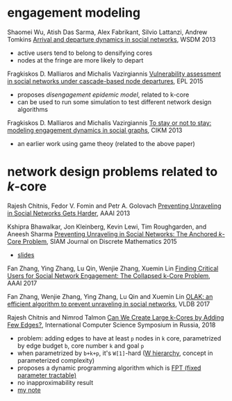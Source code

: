 # engagement modeling 



Shaomei Wu, Atish Das Sarma, Alex Fabrikant, Silvio Lattanzi, Andrew Tomkins [Arrival and departure dynamics in social networks](https://dl.acm.org/citation.cfm?id=2433425), WSDM 2013
  - active users tend to belong to densifying cores
  - nodes at the fringe are more likely to depart

Fragkiskos D. Malliaros and Michalis Vazirgiannis [Vulnerability assessment in social networks under cascade-based node departures](http://iopscience.iop.org/article/10.1209/0295-5075/110/68006), EPL 2015
  - proposes *disengagement epidemic model*, related to k-core
  - can be used to run some simulation to test different network design algorithms

Fragkiskos D. Malliaros and Michalis Vazirgiannis [To stay or not to stay: modeling engagement dynamics in social graphs](https://dl.acm.org/citation.cfm?id=2505561), CIKM 2013
  - an earlier work using game theoy (related to the above paper)


# network design problems related to $`k`$-core

Rajesh Chitnis, Fedor V. Fomin and Petr A. Golovach [Preventing Unraveling in Social Networks Gets Harder](https://www.aaai.org/ocs/index.php/AAAI/AAAI13/paper/viewFile/6313/6872), AAAI 2013

Kshipra Bhawalkar, Jon Kleinberg, Kevin Lewi, Tim Roughgarden, and Aneesh Sharma [Preventing Unraveling in Social Networks: The Anchored $`k`$-Core Problem](https://epubs.siam.org/doi/abs/10.1137/14097032X), SIAM Journal on Discrete Mathematics 2015
- [slides](https://klewi.com/talks/kcore-icalp12.pdf)

Fan Zhang, Ying Zhang, Lu Qin, Wenjie Zhang, Xuemin Lin [Finding Critical Users for Social Network Engagement: The Collapsed k-Core Problem](https://www.aaai.org/ocs/index.php/AAAI/AAAI17/paper/download/14349/13769), AAAI 2017

Fan Zhang, Wenjie Zhang, Ying Zhang, Lu Qin and Xuemin Lin [OLAK: an efficient algorithm to prevent unraveling in social networks](https://dl.acm.org/citation.cfm?id=3055332), VLDB 2017

Rajesh Chitnis and Nimrod Talmon [Can We Create Large k-Cores by Adding Few Edges?](https://link.springer.com/chapter/10.1007/978-3-319-90530-3_8), International Computer Science Symposium in Russia, 2018
  - problem: adding edges to have at least `p` nodes in `k` core, parametrized by edge budget `b`, core number `k` and goal `p`
  - when parametrized by `b+k+p`, it's `W[1]`-hard ([W hierarchy](https://en.wikipedia.org/wiki/Parameterized_complexity), concept in parameterized complexity)
  - proposes a dynamic programming algorithm which is [FPT (fixed parameter tractable)](https://stackoverflow.com/questions/19643939/what-is-fixed-parameter-tractability-why-is-it-useful)
  - no inapproximability result
  - [my note](july/anchored-k-core-adding-edge-edges.md)













